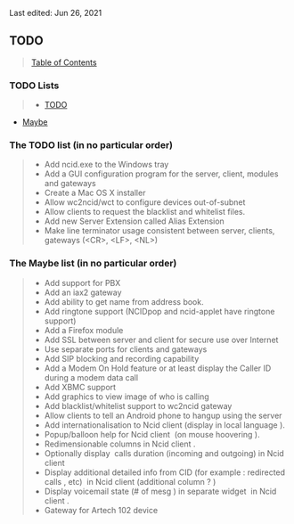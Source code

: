 <!-- TODO.md - Removable HEADER Start -->

Last edited: Jun 26, 2021

<!-- Removable HEADER End -->

## <a name="todo_top"></a>TODO

> [Table of Contents](#doc_top)

### TODO Lists

> * [TODO](#todo_definitely)
  * [Maybe](#todo_maybe)

### <a name="todo_definitely"></a>The TODO list (in no particular order)

> - Add ncid.exe to the Windows tray
> - Add a GUI configuration program for the server, client, modules and gateways
> - Create a Mac OS X installer
> - Allow wc2ncid/wct to configure devices out-of-subnet
> - Allow clients to request the blacklist and whitelist files.
> - Add new Server Extension called Alias Extension
> - Make line terminator usage consistent between server, clients, gateways (&lt;CR&gt;, &lt;LF&gt;, &lt;NL&gt;) 

### <a name="todo_maybe"></a>The Maybe list (in no particular order)

> - Add support for PBX
> - Add an iax2 gateway
> - Add ability to get name from address book.
> - Add ringtone support (NCIDpop and ncid-applet have ringtone support)
> - Add a Firefox module
> - Add SSL between server and client for secure use over Internet
> - Use separate ports for clients and gateways
> - Add SIP blocking and recording capability
> - Add a Modem On Hold feature or at least display the Caller ID
    during a modem data call
> - Add XBMC support
> - Add graphics to view image of who is calling
> - Add blacklist/whitelist support to wc2ncid gateway
> - Allow clients to tell an Android phone to hangup using the server
> - Add internationalisation to Ncid client (display in local language ).
> - Popup/balloon help for Ncid client  (on mouse hoovering ).
> - Redimensionable columns in Ncid client .
> - Optionally display  calls duration (incoming and outgoing) in Ncid client
> - Display additional detailed info from CID (for example : redirected
    calls , etc)  in Ncid client (additional column ? )
> - Display voicemail state (# of mesg ) in separate widget  in Ncid client .
> - Gateway for Artech 102 device 
